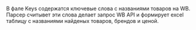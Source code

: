 В фале Keys содержатся ключевые слова с названиями товаров на WB. Парсер считывет эти слова делает запрос WB API и формирует excel таблицу с названиями найденых товаров, брендов и ценой.
